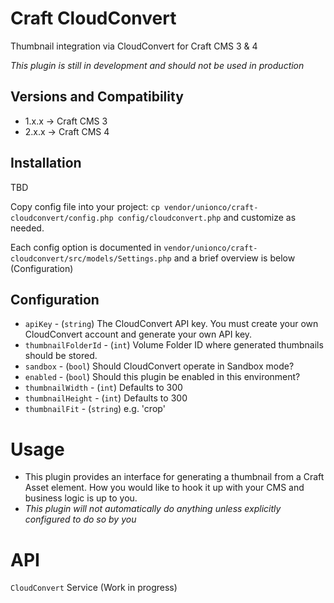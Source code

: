 # Craft CloudConvert
Thumbnail integration via CloudConvert for Craft CMS 3 & 4

_This plugin is still in development and should not be used in production_

## Versions and Compatibility
* 1.x.x -> Craft CMS 3
* 2.x.x -> Craft CMS 4

## Installation
TBD

Copy config file into your project:
`cp vendor/unionco/craft-cloudconvert/config.php config/cloudconvert.php`
and customize as needed.

Each config option is documented in `vendor/unionco/craft-cloudconvert/src/models/Settings.php` and a brief overview is below (Configuration)

## Configuration
* `apiKey` - (`string`) The CloudConvert API key. You must create your own CloudConvert account and generate your own API key.
* `thumbnailFolderId` - (`int`) Volume Folder ID where generated thumbnails should be stored.
* `sandbox` - (`bool`) Should CloudConvert operate in Sandbox mode?
* `enabled` - (`bool`) Should this plugin be enabled in this environment?
* `thumbnailWidth` - (`int`) Defaults to 300
* `thumbnailHeight` - (`int`) Defaults to 300
* `thumbnailFit` - (`string`) e.g. 'crop'

# Usage
* This plugin provides an interface for generating a thumbnail from a Craft Asset element. How you would like to hook it up with your CMS and business logic is up to you.
* *This plugin will not automatically do anything unless explicitly configured to do so by you*

# API
`CloudConvert` Service
(Work in progress)